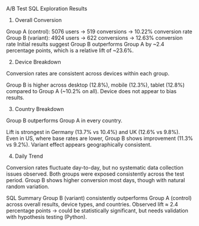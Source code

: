 A/B Test SQL Exploration Results

1. Overall Conversion

Group A (control): 5076 users → 519 conversions → 10.22% conversion rate
Group B (variant): 4924 users → 622 conversions → 12.63% conversion rate
Initial results suggest Group B outperforms Group A by ~2.4 percentage points, which is a relative lift of ~23.6%.

2. Device Breakdown

Conversion rates are consistent across devices within each group.

Group B is higher across desktop (12.8%), mobile (12.3%), tablet (12.8%) compared to Group A (~10.2% on all).
Device does not appear to bias results.

3. Country Breakdown

Group B outperforms Group A in every country.

Lift is strongest in Germany (13.7% vs 10.4%) and UK (12.6% vs 9.8%).
Even in US, where base rates are lower, Group B shows improvement (11.3% vs 9.2%).
Variant effect appears geographically consistent.

4. Daily Trend

Conversion rates fluctuate day-to-day, but no systematic data collection issues observed.
Both groups were exposed consistently across the test period.
Group B shows higher conversion most days, though with natural random variation.

SQL Summary
Group B (variant) consistently outperforms Group A (control) across overall results, device types, and countries.
Observed lift ≈ 2.4 percentage points → could be statistically significant, but needs validation with hypothesis testing (Python).